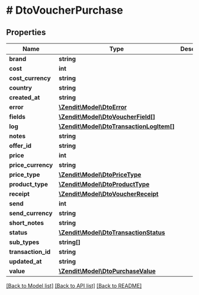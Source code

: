 # # DtoVoucherPurchase

## Properties

Name | Type | Description | Notes
------------ | ------------- | ------------- | -------------
**brand** | **string** |  | [optional]
**cost** | **int** |  | [optional]
**cost_currency** | **string** |  | [optional]
**country** | **string** |  | [optional]
**created_at** | **string** |  | [optional]
**error** | [**\Zendit\Model\DtoError**](DtoError.md) |  | [optional]
**fields** | [**\Zendit\Model\DtoVoucherField[]**](DtoVoucherField.md) |  | [optional]
**log** | [**\Zendit\Model\DtoTransactionLogItem[]**](DtoTransactionLogItem.md) |  | [optional]
**notes** | **string** |  | [optional]
**offer_id** | **string** |  | [optional]
**price** | **int** |  | [optional]
**price_currency** | **string** |  | [optional]
**price_type** | [**\Zendit\Model\DtoPriceType**](DtoPriceType.md) |  | [optional]
**product_type** | [**\Zendit\Model\DtoProductType**](DtoProductType.md) |  | [optional]
**receipt** | [**\Zendit\Model\DtoVoucherReceipt**](DtoVoucherReceipt.md) |  | [optional]
**send** | **int** |  | [optional]
**send_currency** | **string** |  | [optional]
**short_notes** | **string** |  | [optional]
**status** | [**\Zendit\Model\DtoTransactionStatus**](DtoTransactionStatus.md) |  | [optional]
**sub_types** | **string[]** |  | [optional]
**transaction_id** | **string** |  | [optional]
**updated_at** | **string** |  | [optional]
**value** | [**\Zendit\Model\DtoPurchaseValue**](DtoPurchaseValue.md) |  | [optional]

[[Back to Model list]](../../README.md#models) [[Back to API list]](../../README.md#endpoints) [[Back to README]](../../README.md)
